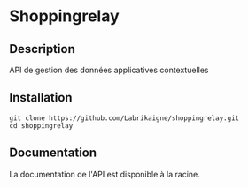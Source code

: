 # Shoppingrelay

## Description
API de gestion des données applicatives contextuelles

## Installation

```
git clone https://github.com/Labrikaigne/shoppingrelay.git
cd shoppingrelay
```

## Documentation

La documentation de l'API est disponible à la racine.